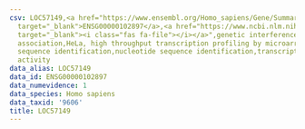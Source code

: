 ```yaml
---
csv: LOC57149,<a href="https://www.ensembl.org/Homo_sapiens/Gene/Summary?db=core;g=ENSG00000102897"
  target="_blank">ENSG00000102897</a>,<a href="https://www.ncbi.nlm.nih.gov/pubmed/17216044"
  target="_blank"><i class="fas fa-file"></i></a>",genetic interference,functional
  association,HeLa, high throughput transcription profiling by microarray,nucleotide
  sequence identification,nucleotide sequence identification,transcriptional regulation,up-regulates
  activity
data_alias: LOC57149
data_id: ENSG00000102897
data_numevidence: 1
data_species: Homo sapiens
data_taxid: '9606'
title: LOC57149
---
```

